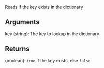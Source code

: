 Reads if the key exists in the dictionary

## Arguments
key (string): The key to lookup in the dictionary


## Returns
(boolean): `true` if the key exists, else `false`

